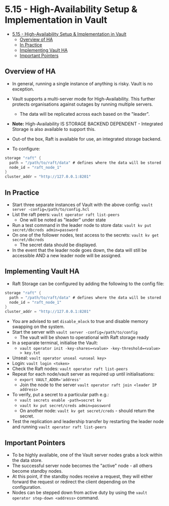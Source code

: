 # 5.15 - High-Availability Setup & Implementation in Vault

- [5.15 - High-Availability Setup \& Implementation in Vault](#515---high-availability-setup--implementation-in-vault)
  - [Overview of HA](#overview-of-ha)
  - [In Practice](#in-practice)
  - [Implementing Vault HA](#implementing-vault-ha)
  - [Important Pointers](#important-pointers)

## Overview of HA

- In general, running a single instance of anything is risky. Vault is no exception.
- Vault supports a multi-server mode for High-Availability. This further protects organisations against outages by running multiple servers.
  - The data will be replicated across each based on the "leader".

- **Note:** High-Availability IS STORAGE BACKEND DEPENDENT - Integrated Storage is also available to support this.

- Out-of the box, Raft is available for use, an integrated storage backend.
- To configure:

```go
storage "raft" {
  path = "/path/to/raft/data" # defines where the data will be stored
  node_id = "raft_node_1"
}
cluster_addr = "http://127.0.0.1:8201"
```

## In Practice

- Start three separate instances of Vault with the above config: `vault server -config=/path/to/config.hcl`
- List the raft peers: `vault operator raft list-peers`
  - One will be noted as "leader" under state
- Run a test command in the leader node to store data:
`vault kv put secret/dbcreds admin=password`
- On one of the follower nodes, test access to the secrets: `vault kv get secret/dbcreds`
  - The secret data should be displayed.
- In the event that the leader node goes down, the data will still be accessible AND a new leader node will be assigned.

## Implementing Vault HA

- Raft Storage can be configured by adding the following to the config file:

```go
storage "raft" {
  path = "/path/to/raft/data" # defines where the data will be stored
  node_id = "raft_node_1"
}
cluster_addr = "http://127.0.0.1:8201"
```

- You are advised to set `disable_mlock` to true and disable memory swapping on the system.
- Start the server with `vault server -config=/path/to/config`
  - The vault will be shown to operational with Raft storage ready
- In a separate terminal, initialise the Vault:
  - `vault operator init -key-shares=<value> -key-threshold=<value> > key.txt`
- Unseal: `vault operator unseal <unseal key>`
- Login: `vault login <token>`
- Check the Raft nodes: `vault operator raft list-peers`
- Repeat for each node/vault server as required up until initialisations:
  - `export VAULT_ADDR='address'`
  - Join the node to the server `vault operator raft join <leader IP address>`
- To verify, put a secret to a particular path e.g.:
  - `vault secrets enable -path=secret kv`
  - `vault kv put secret/creds admin=password`
  - On another node: `vault kv get secret/creds` - should return the secret.
- Test the replication and leadership transfer by restarting the leader node and running `vault operator raft list-peers`

## Important Pointers

- To be highly available, one of the Vault server nodes grabs a lock within the data store.
- The successful server node becomes the "active" node - all others become standby nodes.
- At this point, if the standby nodes receive a request, they will either forward the request or redirect the client depending on the configuration.
- Nodes can be stepped down from active duty by using the `vault operator step-down <address>` command.
